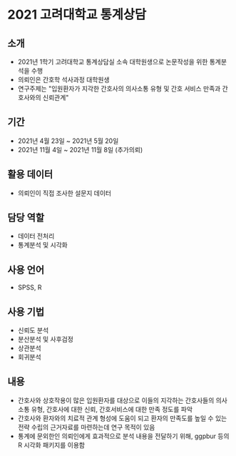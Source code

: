 # 2021 고려대학교 통계상담

## 소개
- 2021년 1학기 고려대학교 통계상담실 소속 대학원생으로 논문작성을 위한 통계분석을 수행
- 의뢰인은 간호학 석사과정 대학원생
- 연구주제는 "입원환자가 지각한 간호사의 의사소통 유형 및 간호 서비스 만족과 간호사와의 신뢰관계"

## 기간
- 2021년 4월 23일 ~ 2021년 5월 20일
- 2021년 11월 4일 ~ 2021년 11월 8일 (추가의뢰)

## 활용 데이터
- 의뢰인이 직접 조사한 설문지 데이터

## 담당 역할
- 데이터 전처리
- 통계분석 및 시각화

## 사용 언어
- SPSS, R

## 사용 기법
- 신뢰도 분석
- 분산분석 및 사후검정
- 상관분석
- 회귀분석

## 내용
- 간호사와 상호작용이 많은 입원환자를 대상으로 이들의 지각하는 간호사들의 의사소통 유형, 간호사에 대한 신뢰, 간호서비스에 대한 만족 정도를 파악
- 간호사와 환자와의 치료적 관계 형성에 도움이 되고 환자의 만족도를 높일 수 있는 전략 수립의 근거자료를 마련하는데 연구 목적이 있음
- 통계에 문외한인 의뢰인에게 효과적으로 분석 내용을 전달하기 위해, ggpbur 등의 R 시각화 패키지를 이용함
